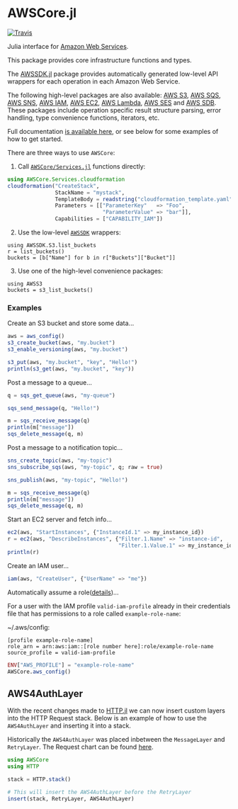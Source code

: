 # AWSCore.jl

[![Travis](https://travis-ci.org/JuliaCloud/AWSCore.jl.svg?branch=master)](https://travis-ci.org/JuliaCloud/AWSCore.jl)

Julia interface for [Amazon Web Services](https://aws.amazon.com).

This package provides core infrastructure functions and types.

The [AWSSDK.jl](https://github.com/JuliaCloud/AWSSDK.jl) package provides
automatically generated low-level API wrappers for each operation in each
Amazon Web Service.

The following high-level packages are also available:
[AWS S3](http://github.com/samoconnor/AWSS3.jl),
[AWS SQS](http://github.com/samoconnor/AWSSQS.jl),
[AWS SNS](http://github.com/samoconnor/AWSSNS.jl),
[AWS IAM](http://github.com/samoconnor/AWSIAM.jl),
[AWS EC2](http://github.com/samoconnor/AWSEC2.jl),
[AWS Lambda](http://github.com/samoconnor/AWSLambda.jl),
[AWS SES](http://github.com/samoconnor/AWSSES.jl) and
[AWS SDB](http://github.com/samoconnor/AWSSDB.jl).
These packages include operation specific result structure parsing, error
handling, type convenience functions, iterators, etc.

Full documentation [is available here](https://juliacloud.github.io/AWSCore.jl/build/index.html),
or see below for some examples of how to get started.


There are three ways to use `AWSCore`:

1. Call [`AWSCore/Services.jl`](https://github.com/JuliaCloud/AWSCore.jl/blob/master/src/Services.jl)
functions directly:
```julia
using AWSCore.Services.cloudformation
cloudformation("CreateStack",
               StackName = "mystack",
               TemplateBody = readstring("cloudformation_template.yaml"),
               Parameters = [["ParameterKey"   => "Foo",
                              "ParameterValue" => "bar"]],
               Capabilities = ["CAPABILITY_IAM"])
```

2. Use the low-level [`AWSSDK`](https://github.com/JuliaCloud/AWSSDK.jl) wrappers:
```
using AWSSDK.S3.list_buckets
r = list_buckets()
buckets = [b["Name"] for b in r["Buckets"]["Bucket"]]
```

3. Use one of the high-level convenience packages:
```
using AWSS3
buckets = s3_list_buckets()
```


### Examples


Create an S3 bucket and store some data...

```julia
aws = aws_config()
s3_create_bucket(aws, "my.bucket")
s3_enable_versioning(aws, "my.bucket")

s3_put(aws, "my.bucket", "key", "Hello!")
println(s3_get(aws, "my.bucket", "key"))
```


Post a message to a queue...

```julia
q = sqs_get_queue(aws, "my-queue")

sqs_send_message(q, "Hello!")

m = sqs_receive_message(q)
println(m["message"])
sqs_delete_message(q, m)
```


Post a message to a notification topic...

```julia
sns_create_topic(aws, "my-topic")
sns_subscribe_sqs(aws, "my-topic", q; raw = true)

sns_publish(aws, "my-topic", "Hello!")

m = sqs_receive_message(q)
println(m["message"])
sqs_delete_message(q, m)

```


Start an EC2 server and fetch info...

```julia
ec2(aws, "StartInstances", {"InstanceId.1" => my_instance_id})
r = ec2(aws, "DescribeInstances", {"Filter.1.Name" => "instance-id",
                                   "Filter.1.Value.1" => my_instance_id})
println(r)
```


Create an IAM user...

```julia
iam(aws, "CreateUser", {"UserName" => "me"})
```


Automatically assume a role([details](https://docs.aws.amazon.com/cli/latest/userguide/cli-roles.html))...

For a user with the IAM profile `valid-iam-profile` already in their credentials file
that has permissions to a role called `example-role-name`:
 
~/.aws/config:
```
[profile example-role-name]
role_arn = arn:aws:iam::[role number here]:role/example-role-name
source_profile = valid-iam-profile
```


```julia
ENV["AWS_PROFILE"] = "example-role-name"
AWSCore.aws_config()
```

## AWS4AuthLayer

With the recent changes made to [HTTP.jl](https://github.com/JuliaWeb/HTTP.jl/pull/443) we can now insert custom layers
into the HTTP Request stack. Below is an example of how to use the `AWS4AuthLayer` and inserting it into a stack.

Historically the `AWS4AuthLayer` was placed inbetween the `MessageLayer` and `RetryLayer`. The Request chart can be
found [here](https://github.com/JuliaWeb/HTTP.jl/blob/v0.8.6/src/HTTP.jl#L534).

```julia
using AWSCore
using HTTP

stack = HTTP.stack()

# This will insert the AWS4AuthLayer before the RetryLayer
insert(stack, RetryLayer, AWS4AuthLayer)
```